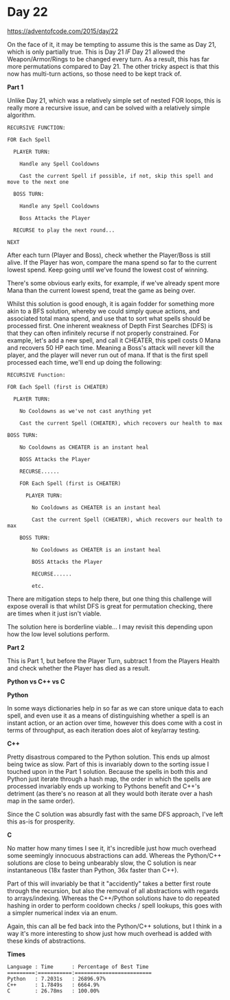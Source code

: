 # Day 22

https://adventofcode.com/2015/day/22

On the face of it, it may be tempting to assume this is the same as Day 21, which is only partially true.  This is Day 21 *IF* Day 21 allowed the Weapon/Armor/Rings to be changed every turn.  As a result, this has far more permutations compared to Day 21.  The other tricky aspect is that this now has multi-turn actions, so those need to be kept track of.

**Part 1**

Unlike Day 21, which was a relatively simple set of nested FOR loops, this is really more a recursive issue, and can be solved with a relatively simple algorithm.

    RECURSIVE FUNCTION:
    
    FOR Each Spell
    
      PLAYER TURN:
    
        Handle any Spell Cooldowns

        Cast the current Spell if possible, if not, skip this spell and move to the next one
      
      BOSS TURN:
      
        Handle any Spell Cooldowns
        
        Boss Attacks the Player

      RECURSE to play the next round...

    NEXT

After each turn (Player and Boss), check whether the Player/Boss is still alive.  If the Player has won, compare the mana spend so far to the current lowest spend.  Keep going until we've found the lowest cost of winning.

There's some obvious early exits, for example, if we've already spent more Mana than the current lowest spend, treat the game as being over.

Whilst this solution is good enough, it is again fodder for something more akin to a BFS solution, whereby we could simply queue actions, and associated total mana spend, and use that to sort what spells should be processed first.  One inherent weakness of Depth First Searches (DFS) is that they can often infinitely recurse if not properly constrained.  For example, let's add a new spell, and call it CHEATER, this spell costs 0 Mana and recovers 50 HP each time.  Meaning a Boss's attack will never kill the player, and the player will never run out of mana.  If that is the first spell processed each time, we'll end up doing the following:

    RECURSIVE Function:
    
    FOR Each Spell (first is CHEATER)
    
      PLAYER TURN:

        No Cooldowns as we've not cast anything yet

        Cast the current Spell (CHEATER), which recovers our health to max
        
    BOSS TURN:

        No Cooldowns as CHEATER is an instant heal
        
        BOSS Attacks the Player

        RECURSE......
    
        FOR Each Spell (first is CHEATER)

          PLAYER TURN:

            No Cooldowns as CHEATER is an instant heal

            Cast the current Spell (CHEATER), which recovers our health to max

        BOSS TURN:

            No Cooldowns as CHEATER is an instant heal

            BOSS Attacks the Player

            RECURSE......
            
            etc.

There are mitigation steps to help there, but one thing this challenge will expose overall is that whilst DFS is great for permutation checking, there are times when it just isn't viable.

The solution here is borderline viable... I may revisit this depending upon how the low level solutions perform.

**Part 2**

This is Part 1, but before the Player Turn, subtract 1 from the Players Health and check whether the Player has died as a result.

**Python vs C++ vs C**

**Python**

In some ways dictionaries help in so far as we can store unique data to each spell, and even use it as a means of distinguishing whether a spell is an instant action, or an action over time, however this does come with a cost in terms of throughput, as each iteration does alot of key/array testing.

**C++**

Pretty disastrous compared to the Python solution.  This ends up almost being twice as slow.  Part of this is invariably down to the sorting issue I touched upon in the Part 1 solution.  Because the spells in both this and Python just iterate through a hash map, the order in which the spells are processed invariably ends up working to Pythons benefit and C++'s detriment (as there's no reason at all they would both iterate over a hash map in the same order).

Since the C solution was absurdly fast with the same DFS approach, I've left this as-is for prosperity.

**C**

No matter how many times I see it, it's incredible just how much overhead some seemingly innocuous abstractions can add.  Whereas the Python/C++ solutions are close to being unbearably slow, the C solution is near instantaneous (18x faster than Python, 36x faster than C++).

Part of this will invariably be that it "accidently" takes a better first route through the recursion, but also the removal of all abstractions with regards to arrays/indexing.  Whereas the C++/Python solutions have to do repeated hashing in order to perform cooldown checks / spell lookups, this goes with a simpler numerical index via an enum.

Again, this can all be fed back into the Python/C++ solutions, but I think in a way it's more interesting to show just how much overhead is added with these kinds of abstractions.

**Times**

    Language : Time      : Percentage of Best Time
    =========:===========:=========================
    Python   : 7.2031s   : 26896.97%
    C++      : 1.7849s   : 6664.9%
    C        : 26.78ms   : 100.00%
